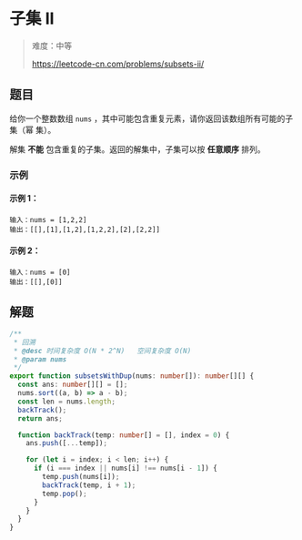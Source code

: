 # 子集 II

> 难度：中等
>
> https://leetcode-cn.com/problems/subsets-ii/

## 题目

给你一个整数数组 `nums` ，其中可能包含重复元素，请你返回该数组所有可能的子集（幂
集）。

解集 **不能** 包含重复的子集。返回的解集中，子集可以按 **任意顺序** 排列。

### 示例

#### 示例 1：

```
输入：nums = [1,2,2]
输出：[[],[1],[1,2],[1,2,2],[2],[2,2]]
```

#### 示例 2：

```
输入：nums = [0]
输出：[[],[0]]
```

## 解题

```typescript
/**
 * 回溯
 * @desc 时间复杂度 O(N * 2^N)   空间复杂度 O(N)
 * @param nums
 */
export function subsetsWithDup(nums: number[]): number[][] {
  const ans: number[][] = [];
  nums.sort((a, b) => a - b);
  const len = nums.length;
  backTrack();
  return ans;

  function backTrack(temp: number[] = [], index = 0) {
    ans.push([...temp]);

    for (let i = index; i < len; i++) {
      if (i === index || nums[i] !== nums[i - 1]) {
        temp.push(nums[i]);
        backTrack(temp, i + 1);
        temp.pop();
      }
    }
  }
}
```
